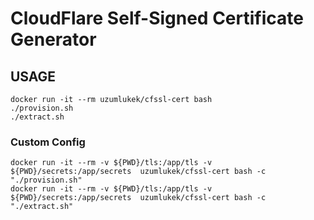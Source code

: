 
# CloudFlare Self-Signed Certificate Generator

## USAGE

```
docker run -it --rm uzumlukek/cfssl-cert bash
./provision.sh
./extract.sh
```

### Custom Config

```
docker run -it --rm -v ${PWD}/tls:/app/tls -v ${PWD}/secrets:/app/secrets  uzumlukek/cfssl-cert bash -c "./provision.sh"
docker run -it --rm -v ${PWD}/tls:/app/tls -v ${PWD}/secrets:/app/secrets  uzumlukek/cfssl-cert bash -c "./extract.sh"
```